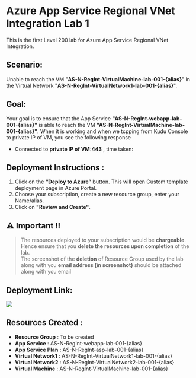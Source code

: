 # Azure App Service Regional VNet Integration  Lab 1

This is the first Level 200 lab for Azure App Service Regional VNet Integration.

## Scenario:
Unable to reach the VM "**AS-N-RegInt-VirtualMachine-lab-001-{alias}**" in the Virtual Network "**AS-N-RegInt-VirtualNetwork1-lab-001-{alias}**".

## Goal:
Your goal is to ensure that the App Service **"AS-N-RegInt-webapp-lab-001-{alias}"** is able to reach the VM **"AS-N-RegInt-VirtualMachine-lab-001-{alias}"**. 
When it is working and when we tcpping from Kudu Console to private IP of VM, you see the following response
- Connected to **private IP of VM:443** , time taken: <time in ms>

## Deployment Instructions :
1.	Click on the **“Deploy to Azure”** button. 
   This will open Custom template deployment page in Azure Portal. <br>
2.	Choose your subscription, create a new resource group, enter your Name/alias. <br>
3.	Click on **"Review and Create"**. <br>

## :warning: **Important !!**<br>
> The resources deployed to your subscription would be **chargeable**. Hence ensure that you **delete the resources upon completion** of the lab.<br>
> The screenshot of the **deletion** of Resource Group used by the lab along with you **email address (in screenshot)** should be attached along with you email 

## Deployment Link:
<a href="https://portal.azure.com/#create/Microsoft.Template/uri/https%3A%2F%2Fraw.githubusercontent.com%2Fvijaysaayi%2FAzure-App-Service-Labs%2Fmain%2FConfig%2FVNet%2520Integration%2FRegional%2FLab%2520001%2520-%2520App%2520Service%2520is%2520unable%2520to%2520reach%2520VNet%2520resources%2Ftemplate.json" target="_blank">
    <img src="https://azurecomcdn.azureedge.net/mediahandler/acomblog/media/Default/blog/deploybutton.png"/>
</a> 

## Resources Created : 
- **Resource  Group**  : To be created
- **App Service**      : AS-N-RegInt-webapp-lab-001-{alias}
- **App Service Plan** : AS-N-RegInt-asp-lab-001-{alias}
- **Virtual Network1**  : AS-N-RegInt-VirtualNetwork1-lab-001-{alias}
- **Virtual Network2**  : AS-N-RegInt-VirtualNetwork2-lab-001-{alias}
- **Virtual Machine**  : AS-N-RegInt-VirtualMachine-lab-001-{alias}









